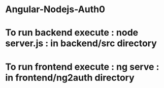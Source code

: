 # Angular-Nodejs-Auth0
# To run backend execute : node server.js : in backend/src directory
# To run frontend execute : ng serve : in frontend/ng2auth directory
